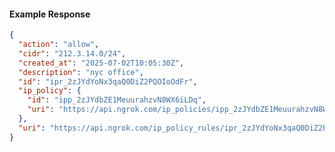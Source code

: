 <!-- Code generated for API Clients. DO NOT EDIT. -->

#### Example Response

```json
{
  "action": "allow",
  "cidr": "212.3.14.0/24",
  "created_at": "2025-07-02T10:05:30Z",
  "description": "nyc office",
  "id": "ipr_2zJYdYoNx3qaQ0DiZ2PQOIoOdFr",
  "ip_policy": {
    "id": "ipp_2zJYdbZE1MeuurahzvN8WX6iLDq",
    "uri": "https://api.ngrok.com/ip_policies/ipp_2zJYdbZE1MeuurahzvN8WX6iLDq"
  },
  "uri": "https://api.ngrok.com/ip_policy_rules/ipr_2zJYdYoNx3qaQ0DiZ2PQOIoOdFr"
}
```
